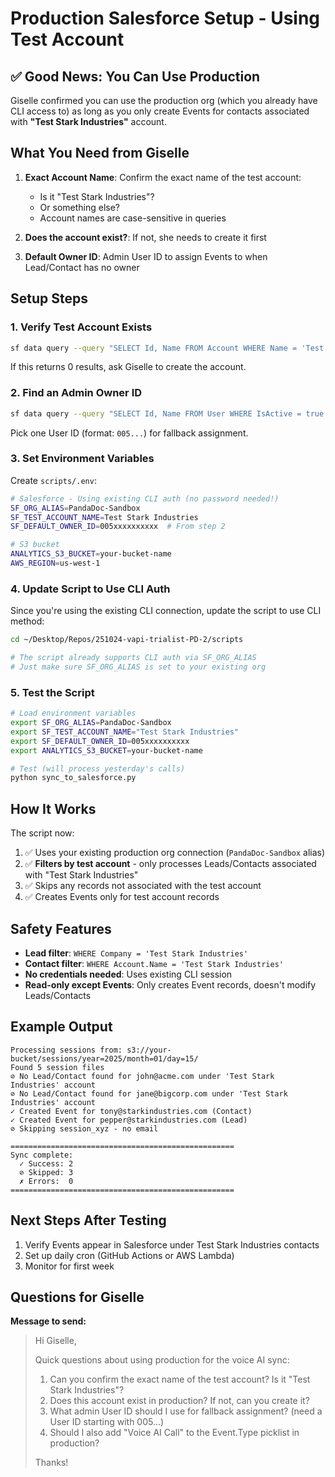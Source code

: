 # Production Salesforce Setup - Using Test Account

## ✅ Good News: You Can Use Production

Giselle confirmed you can use the production org (which you already have CLI access to) as long as you only create Events for contacts associated with **"Test Stark Industries"** account.

## What You Need from Giselle

1. **Exact Account Name**: Confirm the exact name of the test account:
   - Is it "Test Stark Industries"?
   - Or something else?
   - Account names are case-sensitive in queries

2. **Does the account exist?**: If not, she needs to create it first

3. **Default Owner ID**: Admin User ID to assign Events to when Lead/Contact has no owner

## Setup Steps

### 1. Verify Test Account Exists

```bash
sf data query --query "SELECT Id, Name FROM Account WHERE Name = 'Test Stark Industries'" --target-org PandaDoc-Sandbox
```

If this returns 0 results, ask Giselle to create the account.

### 2. Find an Admin Owner ID

```bash
sf data query --query "SELECT Id, Name FROM User WHERE IsActive = true AND Profile.Name = 'System Administrator' LIMIT 5" --target-org PandaDoc-Sandbox
```

Pick one User ID (format: `005...`) for fallback assignment.

### 3. Set Environment Variables

Create `scripts/.env`:

```bash
# Salesforce - Using existing CLI auth (no password needed!)
SF_ORG_ALIAS=PandaDoc-Sandbox
SF_TEST_ACCOUNT_NAME=Test Stark Industries
SF_DEFAULT_OWNER_ID=005xxxxxxxxxx  # From step 2

# S3 bucket
ANALYTICS_S3_BUCKET=your-bucket-name
AWS_REGION=us-west-1
```

### 4. Update Script to Use CLI Auth

Since you're using the existing CLI connection, update the script to use CLI method:

```bash
cd ~/Desktop/Repos/251024-vapi-trialist-PD-2/scripts

# The script already supports CLI auth via SF_ORG_ALIAS
# Just make sure SF_ORG_ALIAS is set to your existing org
```

### 5. Test the Script

```bash
# Load environment variables
export SF_ORG_ALIAS=PandaDoc-Sandbox
export SF_TEST_ACCOUNT_NAME="Test Stark Industries"
export SF_DEFAULT_OWNER_ID=005xxxxxxxxxx
export ANALYTICS_S3_BUCKET=your-bucket-name

# Test (will process yesterday's calls)
python sync_to_salesforce.py
```

## How It Works

The script now:
1. ✅ Uses your existing production org connection (`PandaDoc-Sandbox` alias)
2. ✅ **Filters by test account** - only processes Leads/Contacts associated with "Test Stark Industries"
3. ✅ Skips any records not associated with the test account
4. ✅ Creates Events only for test account records

## Safety Features

- **Lead filter**: `WHERE Company = 'Test Stark Industries'`
- **Contact filter**: `WHERE Account.Name = 'Test Stark Industries'`
- **No credentials needed**: Uses existing CLI session
- **Read-only except Events**: Only creates Event records, doesn't modify Leads/Contacts

## Example Output

```
Processing sessions from: s3://your-bucket/sessions/year=2025/month=01/day=15/
Found 5 session files
⊘ No Lead/Contact found for john@acme.com under 'Test Stark Industries' account
⊘ No Lead/Contact found for jane@bigcorp.com under 'Test Stark Industries' account
✓ Created Event for tony@starkindustries.com (Contact)
✓ Created Event for pepper@starkindustries.com (Lead)
⊘ Skipping session_xyz - no email

==================================================
Sync complete:
  ✓ Success: 2
  ⊘ Skipped: 3
  ✗ Errors:  0
==================================================
```

## Next Steps After Testing

1. Verify Events appear in Salesforce under Test Stark Industries contacts
2. Set up daily cron (GitHub Actions or AWS Lambda)
3. Monitor for first week

## Questions for Giselle

**Message to send:**

> Hi Giselle,
>
> Quick questions about using production for the voice AI sync:
>
> 1. Can you confirm the exact name of the test account? Is it "Test Stark Industries"?
> 2. Does this account exist in production? If not, can you create it?
> 3. What admin User ID should I use for fallback assignment? (need a User ID starting with 005...)
> 4. Should I also add "Voice AI Call" to the Event.Type picklist in production?
>
> Thanks!
